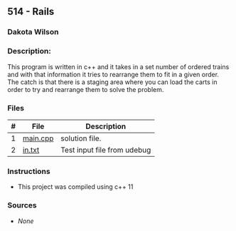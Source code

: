 ## 514 - Rails
### Dakota Wilson 
### Description:

This program is written in c++ and it takes in a set number of ordered trains and with that information it tries to rearrange them to fit in a given order. The catch is that there is a staging area where you can load the carts in order to try and rearrange them to solve the problem.

### Files

|   #   | File                       | Description                                                |
| :---: | -------------------------- | ---------------------------------------------------------- |
|   1   | [main.cpp](./main.cpp)     | solution file.                                             |
|   2   | [in.txt](./in.txt)         | Test input file from udebug                                |

### Instructions

- This project was compiled using c++ 11

### Sources

- *None*
